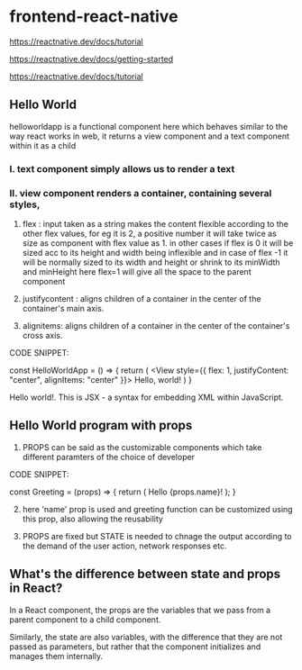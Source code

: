 # frontend-react-native

https://reactnative.dev/docs/tutorial

https://reactnative.dev/docs/getting-started

https://reactnative.dev/docs/tutorial

## Hello World

helloworldapp is a functional component here which behaves similar to the way react works in web, it returns a view component and a text component within it as a child

### I. text component simply allows us to render a text

### II. view component renders a container, containing several styles,

1. flex : input taken as a string makes the content flexible according to the other flex values, for eg it is 2, a positive number it will take twice as size as component with flex value as 1.
in other cases if flex is 0 it will be sized acc to its height and width being inflexible and in case of flex -1 it will be normally sized to its width and height or shrink to its minWidth and minHeight
here flex=1 will give all the space to the parent component

2. justifycontent : aligns children of a container in the center of the container's main axis. 
3. alignitems: aligns children of a container in the center of the container's cross axis.

CODE SNIPPET:

const HelloWorldApp = () => {
  return (
    <View
      style={{
        flex: 1,
        justifyContent: "center",
        alignItems: "center"
      }}>
      <Text>Hello, world!</Text>
    </View>
  )
 }
 
<View><Text>Hello world!</Text></View>. This is JSX - a syntax for embedding XML within JavaScript.




## Hello World program with props


1. PROPS can be said as the customizable components which take different paramters of the choice of developer 

 CODE SNIPPET:

const Greeting = (props) => {
  return (
    <View style={styles.center}>
      <Text>Hello {props.name}!</Text>
    </View>
  );
}

2. here 'name' prop is used and greeting function can be customized using this prop, also allowing the reusability 

3. PROPS are fixed but STATE is needed to chnage the output according to the demand of the user action, network responses etc.

## What's the difference between state and props in React?

In a React component, the props are the variables that we pass from a parent component to a child component. 

Similarly, the state are also variables, with the difference that they are not passed as parameters, but rather that the component initializes and manages them internally.
